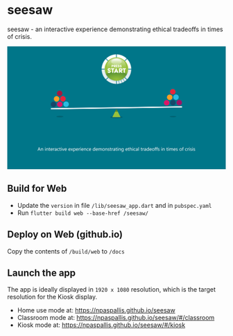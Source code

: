 # seesaw
seesaw - an interactive experience demonstrating ethical tradeoffs in times of crisis.

![seesaw](seesaw.png)

## Build for Web

* Update the `version` in file `/lib/seesaw_app.dart` and in `pubspec.yaml`
* Run `flutter build web --base-href /seesaw/`

## Deploy on Web (github.io)

Copy the contents of `/build/web` to `/docs`

## Launch the app

The app is ideally displayed in `1920 x 1080` resolution, which is the target resolution for the Kiosk display.

* Home use mode at:  https://npaspallis.github.io/seesaw
* Classroom mode at: https://npaspallis.github.io/seesaw/#/classroom
* Kiosk mode at:     https://npaspallis.github.io/seesaw/#/kiosk
